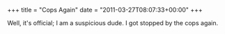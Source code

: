 +++
title = "Cops Again"
date = "2011-03-27T08:07:33+00:00"
+++

Well, it's official; I am a suspicious dude.  I got stopped by the cops again.
			